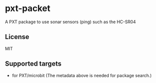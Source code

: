 # pxt-packet
A PXT package to use sonar sensors (ping) such as the HC-SR04

## License
MIT

## Supported targets
* for PXT/microbit
(The metadata above is needed for package search.)
